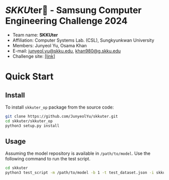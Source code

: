 # *SKKU*ter🛵 - Samsung Computer Engineering Challenge 2024
- Team name: **SKKUter**
- Affiliation: Computer Systems Lab. (CSL), Sungkyunkwan University
- Members: Junyeol Yu, Osama Khan
- E-mail: junyeol.yu@skku.edu, khan980@g.skku.edu
- Challenge site: [[link]](https://cechallenge.github.io/)

# Quick Start
## Install
To install `skkuter_op` package from the source code:
```bash
git clone https://github.com/JunyeolYu/skkuter.git
cd skkuter/skkuter_op
python3 setup.py install
```
## Usage
Assuming the model repository is available in `/path/to/model`. Use the following command to run the test script.
```bash
cd skkuter
python3 test_script -m /path/to/model -b 1 -t test_dataset.json -i skkuter
```
